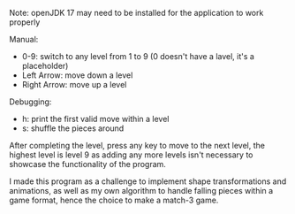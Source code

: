 Note: openJDK 17 may need to be installed for the application to work properly

Manual:

- 0-9: switch to any level from 1 to 9 (0 doesn't have a lavel, it's a placeholder)
- Left Arrow: move down a level
- Right Arrow: move up a level

Debugging:
- h: print the first valid move within a level
- s: shuffle the pieces around

After completing the level, press any key to move to the next level, the highest level is level 9 as adding any more levels isn't necessary to showcase the functionality of the program.

I made this program as a challenge to implement shape transformations and animations, as well as my own algorithm to handle falling pieces within a game format, hence the choice to make a match-3 game.
